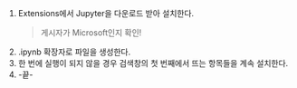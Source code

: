 1. Extensions에서 Jupyter을 다운로드 받아 설치한다.
   > 게시자가 Microsoft인지 확인!
2. .ipynb 확장자로 파일을 생성한다.
3. 한 번에 실행이 되지 않을 경우 검색창의 첫 번째에서 뜨는 항목들을 계속 설치한다.
4. -끝-